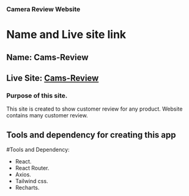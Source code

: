 ### Camera Review Website

# Name and Live site link

## Name: Cams-Review

## Live Site: [Cams-Review]()

### Purpose of this site.

This site is created to show customer review for any product. Website contains many customer review.

## Tools and dependency for creating this app

#Tools and Dependency:

- React.
- React Router.
- Axios.
- Tailwind css.
- Recharts.

